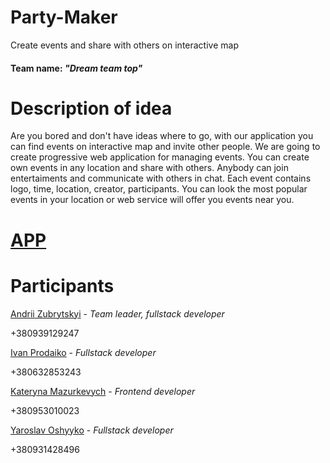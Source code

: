 # Party-Maker
Create events and share with others on interactive map

#### Team name: *"Dream team top"*

# Description of idea
Are you bored and don't have ideas where to go, with our application you can find events on interactive map and invite other people. We are going to create progressive web application for managing events. You can create own events in any location and share with others. Anybody can join entertaiments and communicate with others in chat. Each event contains logo, time, location, creator, participants. You can  look the most popular events in your location or web service will offer you events near you.

# [APP](https://partymaker-8826f.firebaseapp.com)

# Participants
[Andrii Zubrytskyi](https://github.com/zubr13) -
*Team leader, fullstack developer*

+380939129247

[Ivan Prodaiko](https://github.com/IvanProdaiko94) -
*Fullstack developer*

+380632853243

[Kateryna Mazurkevych](https://github.com/Mazurkevichkv) -
*Frontend developer*

+380953010023

[Yaroslav Oshyyko](https://github.com/yaroslavOshyyko) -
*Fullstack developer*

+380931428496

